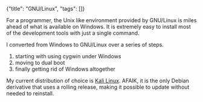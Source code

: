 {"title": "GNU/Linux", "tags": []}

For a programmer, the Unix like environment provided by GNU/Linux is miles
ahead of what is available on Windows. It is extremely easy to install most of
the development tools with just a single command.

I converted from Windows to GNU/Linux over a series of steps.
1. starting with using cygwin under Windows
1. moving to dual boot
1. finally getting rid of Windows altogether

My current distribution of choice is [Kali Linux](https://www.kali.org/).
AFAIK, it is the only Debian derivative that uses a rolling release, making it
possible to update without needed to reinstall.

